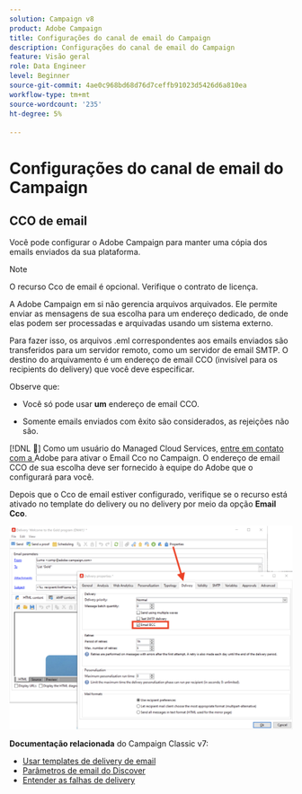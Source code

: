 ```yaml
---
solution: Campaign v8
product: Adobe Campaign
title: Configurações do canal de email do Campaign
description: Configurações do canal de email do Campaign
feature: Visão geral
role: Data Engineer
level: Beginner
source-git-commit: 4ae0c968bd68d76d7ceffb91023d5426d6a810ea
workflow-type: tm+mt
source-wordcount: '235'
ht-degree: 5%

---
```


# Configurações do canal de email do Campaign

## CCO de email

Você pode configurar o Adobe Campaign para manter uma cópia dos emails enviados da sua plataforma.

>[!NOTE]
>O recurso Cco de email é opcional. Verifique o contrato de licença.

A Adobe Campaign em si não gerencia arquivos arquivados. Ele permite enviar as mensagens de sua escolha para um endereço dedicado, de onde elas podem ser processadas e arquivadas usando um sistema externo.

Para fazer isso, os arquivos .eml correspondentes aos emails enviados são transferidos para um servidor remoto, como um servidor de email SMTP. O destino do arquivamento é um endereço de email CCO (invisível para os recipients do delivery) que você deve especificar.

Observe que:

* Você só pode usar **um** endereço de email CCO.

* Somente emails enviados com êxito são considerados, as rejeições não são.

[!DNL :speech_balloon:] Como um usuário do Managed Cloud Services,  [entre em contato com a ](../start/campaign-faq.md#support) Adobe para ativar o Email Cco no Campaign. O endereço de email CCO de sua escolha deve ser fornecido à equipe do Adobe que o configurará para você.

Depois que o Cco de email estiver configurado, verifique se o recurso está ativado no template do delivery ou no delivery por meio da opção **Email Cco**.

![](assets/email-bcc.png)


**Documentação relacionada** do Campaign Classic v7:

* [Usar templates de delivery de email](https://experienceleague.adobe.com/docs/campaign-classic/using/sending-messages/using-delivery-templates/about-templates.html)
* [Parâmetros de email do Discover](https://experienceleague.adobe.com/docs/campaign-classic/using/sending-messages/sending-emails/sending-an-email/email-parameters.html)
* [Entender as falhas de delivery](https://experienceleague.adobe.com/docs/campaign-classic/using/sending-messages/monitoring-deliveries/understanding-delivery-failures.html)
